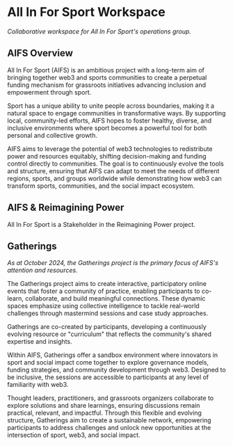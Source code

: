 # All In For Sport Workspace

_Collaborative workspace for All In For Sport's operations group._

## AIFS Overview

All In For Sport (AIFS) is an ambitious project with a long-term aim of bringing together web3 and sports communities to create a perpetual funding mechanism for grassroots initiatives advancing inclusion and empowerment through sport.

Sport has a unique ability to unite people across boundaries, making it a natural space to engage communities in transformative ways. By supporting local, community-led efforts, AIFS hopes to foster healthy, diverse, and inclusive environments where sport becomes a powerful tool for both personal and collective growth.

AIFS aims to leverage the potential of web3 technologies to redistribute power and resources equitably, shifting decision-making and funding control directly to communities. The goal is to continuously evolve the tools and structure, ensuring that AIFS can adapt to meet the needs of different regions, sports, and groups worldwide while demonstrating how web3 can transform sports, communities, and the social impact ecosystem.

## AIFS & Reimagining Power

All In For Sport is a Stakeholder in the Reimagining Power project.

## Gatherings

_As at October 2024, the Gatherings project is the primary focus of AIFS's attention and resources._

The Gatherings project aims to create interactive, participatory online events that foster a community of practice, enabling participants to co-learn, collaborate, and build meaningful connections. These dynamic spaces emphasize using collective intelligence to tackle real-world challenges through mastermind sessions and case study approaches. 

Gatherings are co-created by participants, developing a continuously evolving resource or "curriculum" that reflects the community's shared expertise and insights.

Within AIFS, Gatherings offer a sandbox environment where innovators in sport and social impact come together to explore governance models, funding strategies, and community development through web3. Designed to be inclusive, the sessions are accessible to participants at any level of familiarity with web3. 

Thought leaders, practitioners, and grassroots organizers collaborate to explore solutions and share learnings, ensuring discussions remain practical, relevant, and impactful. Through this flexible and evolving structure, Gatherings aim to create a sustainable network, empowering participants to address challenges and unlock new opportunities at the intersection of sport, web3, and social impact.
